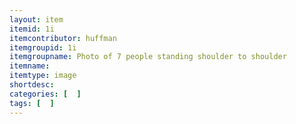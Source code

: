```yaml
---
layout: item
itemid: 1i
itemcontributor: huffman
itemgroupid: 1i
itemgroupname: Photo of 7 people standing shoulder to shoulder
itemname: 
itemtype: image
shortdesc: 
categories: [  ]
tags: [  ]
---
```







